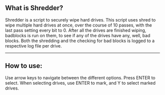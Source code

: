 What is Shredder?
-----------------
Shredder is a script to securely wipe hard drives.
This script uses shred to wipe multiple hard drives at once, over the course
of 10 passes, with the last pass setting every bit to 0.
After all the drives are finished wiping, badblocks is run on them, to see if
any of the drives have any, well, bad blocks.
Both the shredding and the checking for bad blocks is logged to a respective 
log file per drive.

-----------------
How to use:
-----------------

Use arrow keys to navigate between the different options.
Press ENTER to select.
When selecting drives, use ENTER to mark, and Y to select marked drives.
